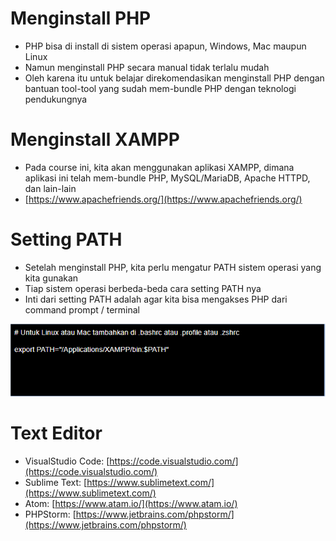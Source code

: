 # Menginstall PHP

- PHP bisa di install di sistem operasi apapun, Windows, Mac maupun Linux
- Namun menginstall PHP secara manual tidak terlalu mudah
- Oleh karena itu untuk belajar direkomendasikan menginstall PHP dengan bantuan tool-tool yang sudah mem-bundle PHP dengan teknologi pendukungnya

# Menginstall XAMPP

- Pada course ini, kita akan menggunakan aplikasi XAMPP, dimana aplikasi ini telah mem-bundle PHP, MySQL/MariaDB, Apache HTTPD, dan lain-lain
- [https://www.apachefriends.org/](https://www.apachefriends.org/)

# Setting PATH

- Setelah menginstall PHP, kita perlu mengatur PATH sistem operasi yang kita gunakan
- Tiap sistem operasi berbeda-beda cara setting PATH nya
- Inti dari setting PATH adalah agar kita bisa mengakses PHP dari command prompt / terminal

![Untuk Linux atau Mac](/02%20-%20Menginstall%20PHP/Picture%201.PNG "Untuk Linux atau Mac")

# Text Editor

- VisualStudio Code: [https://code.visualstudio.com/](https://code.visualstudio.com/)
- Sublime Text: [https://www.sublimetext.com/](https://www.sublimetext.com/)
- Atom: [https://www.atam.io/](https://www.atam.io/)
- PHPStorm: [https://www.jetbrains.com/phpstorm/](https://www.jetbrains.com/phpstorm/)

